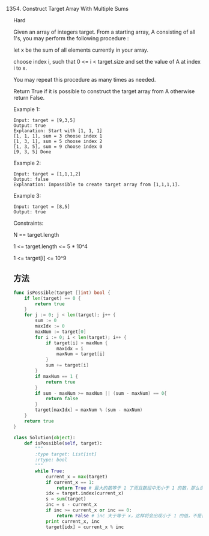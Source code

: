 1354. Construct Target Array With Multiple Sums


Hard


Given an array of integers target. From a starting array, A consisting of all 1's, you may perform the following procedure :

let x be the sum of all elements currently in your array.

choose index i, such that 0 <= i < target.size and set the value of A at index i to x.

You may repeat this procedure as many times as needed.

Return True if it is possible to construct the target array from A otherwise return False.

 

Example 1:

```
Input: target = [9,3,5]
Output: true
Explanation: Start with [1, 1, 1] 
[1, 1, 1], sum = 3 choose index 1
[1, 3, 1], sum = 5 choose index 2
[1, 3, 5], sum = 9 choose index 0
[9, 3, 5] Done
```

Example 2:

```
Input: target = [1,1,1,2]
Output: false
Explanation: Impossible to create target array from [1,1,1,1].
```

Example 3:

```
Input: target = [8,5]
Output: true
```

 

Constraints:

N == target.length

1 <= target.length <= 5 * 10^4

1 <= target[i] <= 10^9


## 方法

```go
func isPossible(target []int) bool {
    if len(target) == 0 {
        return true
    }
    for j := 0; j < len(target); j++ {
        sum := 0
        maxIdx := 0
        maxNum := target[0]
        for i := 0; i < len(target); i++ {
            if target[i] > maxNum {
                maxIdx = i
                maxNum = target[i]
            }
            sum += target[i]
        }
        if maxNum == 1 {
            return true
        }
        if sum - maxNum >= maxNum || (sum - maxNum) == 0{
            return false
        }
        target[maxIdx] = maxNum % (sum - maxNum)
    }
    return true
}
```


```python
class Solution(object):
    def isPossible(self, target):
        """
        :type target: List[int]
        :rtype: bool
        """
        while True: 
            current_x = max(target)
            if current_x == 1:   
                return True # 最大的数等于 1 了而且数组中无小于 1 的数，那么说明整个数组都是 1，返回 True
            idx = target.index(current_x)
            s = sum(target)
            inc = s - current_x
            if inc >= current_x or inc == 0: 
                return False # inc 大于等于 x，这样将会出现小于 1 的值，不是合法情况，返回 False
            print current_x, inc
            target[idx] = current_x % inc
```
